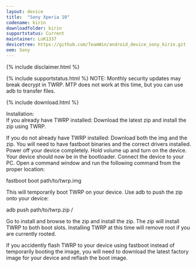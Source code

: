 ```yaml
---
layout: device
title:  "Sony Xperia 10"
codename: kirin
downloadfolder: kirin
supportstatus: Current
maintainer: LuK1337
devicetree: https://github.com/TeamWin/android_device_sony_kirin.git
oem: Sony
---
```


{% include disclaimer.html %}

{% include supportstatus.html %}
NOTE: Monthly security updates may break decrypt in TWRP. MTP does not work at this time, but you can use adb to transfer files.

{% include download.html %}

<div class='page-heading'>Installation:</div>
If you already have TWRP installed:
Download the latest zip and install the zip using TWRP.

If you do not already have TWRP installed:
Download both the img and the zip. You will need to have fastboot binaries and the correct drivers installed. Power off your device completely. Hold volume up and turn on the device. Your device should now be in the bootloader. Connect the device to your PC. Open a command window and run the following command from the proper location:

fastboot boot path/to/twrp.img

This will temporarily boot TWRP on your device. Use adb to push the zip onto your device:

adb push path/to/twrp.zip /

Go to install and browse to the zip and install the zip. The zip will install TWRP to both boot slots. Installing TWRP at this time will remove root if you are currently rooted.

If you accidently flash TWRP to your device using fastboot instead of temporarily booting the image, you will need to download the latest factory image for your device and reflash the boot image.
